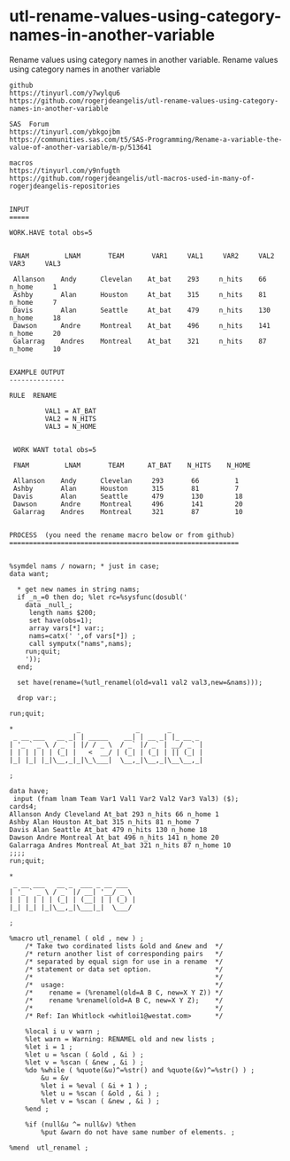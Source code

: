 # utl-rename-values-using-category-names-in-another-variable
Rename values using category names in another variable.
    Rename values using category names in another variable

    github
    https://tinyurl.com/y7wylqu6
    https://github.com/rogerjdeangelis/utl-rename-values-using-category-names-in-another-variable

    SAS  Forum
    https://tinyurl.com/ybkgojbm
    https://communities.sas.com/t5/SAS-Programming/Rename-a-variable-the-value-of-another-variable/m-p/513641

    macros
    https://tinyurl.com/y9nfugth
    https://github.com/rogerjdeangelis/utl-macros-used-in-many-of-rogerjdeangelis-repositories


    INPUT
    =====

    WORK.HAVE total obs=5


     FNAM         LNAM       TEAM       VAR1     VAL1     VAR2     VAL2     VAR3     VAL3

     Allanson    Andy      Clevelan    At_bat    293     n_hits    66      n_home     1
     Ashby       Alan      Houston     At_bat    315     n_hits    81      n_home     7
     Davis       Alan      Seattle     At_bat    479     n_hits    130     n_home     18
     Dawson      Andre     Montreal    At_bat    496     n_hits    141     n_home     20
     Galarrag    Andres    Montreal    At_bat    321     n_hits    87      n_home     10


    EXAMPLE OUTPUT
    --------------

    RULE  RENAME

             VAL1 = AT_BAT
             VAL2 = N_HITS
             VAL3 = N_HOME


     WORK WANT total obs=5

     FNAM         LNAM       TEAM      AT_BAT    N_HITS    N_HOME

     Allanson    Andy      Clevelan     293       66         1
     Ashby       Alan      Houston      315       81         7
     Davis       Alan      Seattle      479       130        18
     Dawson      Andre     Montreal     496       141        20
     Galarrag    Andres    Montreal     321       87         10


    PROCESS  (you need the rename macro below or from github)
    ==========================================================


    %symdel nams / nowarn; * just in case;
    data want;

      * get new names in string nams;
      if _n_=0 then do; %let rc=%sysfunc(dosubl('
        data _null_;
         length nams $200;
         set have(obs=1);
         array vars[*] var:;
         nams=catx(' ',of vars[*]) ;
         call symputx("nams",nams);
        run;quit;
        '));
      end;

      set have(rename=(%utl_renamel(old=val1 val2 val3,new=&nams)));

      drop var:;

    run;quit;

    *                _              _       _
     _ __ ___   __ _| | _____    __| | __ _| |_ __ _
    | '_ ` _ \ / _` | |/ / _ \  / _` |/ _` | __/ _` |
    | | | | | | (_| |   <  __/ | (_| | (_| | || (_| |
    |_| |_| |_|\__,_|_|\_\___|  \__,_|\__,_|\__\__,_|

    ;

    data have;
     input (fnam lnam Team Var1 Val1 Var2 Val2 Var3 Val3) ($);
    cards4;
    Allanson Andy Cleveland At_bat 293 n_hits 66 n_home 1
    Ashby Alan Houston At_bat 315 n_hits 81 n_home 7
    Davis Alan Seattle At_bat 479 n_hits 130 n_home 18
    Dawson Andre Montreal At_bat 496 n_hits 141 n_home 20
    Galarraga Andres Montreal At_bat 321 n_hits 87 n_home 10
    ;;;;
    run;quit;

    *
     _ __ ___   __ _  ___ _ __ ___
    | '_ ` _ \ / _` |/ __| '__/ _ \
    | | | | | | (_| | (__| | | (_) |
    |_| |_| |_|\__,_|\___|_|  \___/

    ;

    %macro utl_renamel ( old , new ) ;
        /* Take two cordinated lists &old and &new and  */
        /* return another list of corresponding pairs   */
        /* separated by equal sign for use in a rename  */
        /* statement or data set option.                */
        /*                                              */
        /*  usage:                                      */
        /*    rename = (%renamel(old=A B C, new=X Y Z)) */
        /*    rename %renamel(old=A B C, new=X Y Z);    */
        /*                                              */
        /* Ref: Ian Whitlock <whitloi1@westat.com>      */

        %local i u v warn ;
        %let warn = Warning: RENAMEL old and new lists ;
        %let i = 1 ;
        %let u = %scan ( &old , &i ) ;
        %let v = %scan ( &new , &i ) ;
        %do %while ( %quote(&u)^=%str() and %quote(&v)^=%str() ) ;
            &u = &v
            %let i = %eval ( &i + 1 ) ;
            %let u = %scan ( &old , &i ) ;
            %let v = %scan ( &new , &i ) ;
        %end ;

        %if (null&u ^= null&v) %then
            %put &warn do not have same number of elements. ;

    %mend  utl_renamel ;


